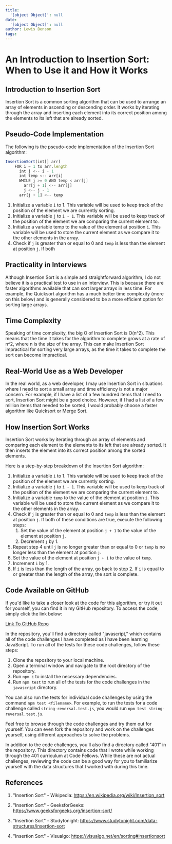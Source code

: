 ```yaml
---
title:
  '[object Object]': null
date:
  '[object Object]': null
author: Lewis Benson
tags:
---
```


<!-- @format -->

# An Introduction to Insertion Sort: When to Use it and How it Works

## Introduction to Insertion Sort

Insertion Sort is a common sorting algorithm that can be used to arrange an array of elements in ascending or descending order. It works by iterating through the array and inserting each element into its correct position among the elements to its left that are already sorted.

## Pseudo-Code Implementation

The following is the pseudo-code implementation of the Insertion Sort algorithm:

```js
InsertionSort(int[] arr)
    FOR i = 1 to arr.length
      int j <-- i - 1
      int temp <-- arr[i]
      WHILE j >= 0 AND temp < arr[j]
        arr[j + 1] <-- arr[j]
        j <-- j - 1
      arr[j + 1] <-- temp
```

1. Initialize a variable `i` to 1. This variable will be used to keep track of the position of the element we are currently sorting.
2. Initialize a variable `j` to `i - 1`. This variable will be used to keep track of the position of the element we are comparing the current element to.
3. Initialize a variable temp to the value of the element at position `i`. This variable will be used to store the current element as we compare it to the other elements in the array.
4. Check if `j` is greater than or equal to 0 and `temp` is less than the element at position `j`. If both

## Practicality in Interviews

Although Insertion Sort is a simple and straightforward algorithm, I do not believe it is a practical test to use in an interview. This is because there are faster algorithms available that can sort larger arrays in less time. For example, the Quicksort algorithm has a much better time complexity (more on this below) and is generally considered to be a more efficient option for sorting large arrays.

## Time Complexity

Speaking of time complexity, the big O of Insertion Sort is O(n^2). This means that the time it takes for the algorithm to complete grows at a rate of n^2, where n is the size of the array. This can make Insertion Sort impractical for sorting very large arrays, as the time it takes to complete the sort can become impractical.

## Real-World Use as a Web Developer

In the real world, as a web developer, I may use Insertion Sort in situations where I need to sort a small array and time efficiency is not a major concern. For example, if I have a list of a few hundred items that I need to sort, Insertion Sort might be a good choice. However, if I had a list of a few million items that needed to be sorted, I would probably choose a faster algorithm like Quicksort or Merge Sort.

## How Insertion Sort Works

Insertion Sort works by iterating through an array of elements and comparing each element to the elements to its left that are already sorted. It then inserts the element into its correct position among the sorted elements.

Here is a step-by-step breakdown of the Insertion Sort algorithm:

1. Initialize a variable `i` to 1. This variable will be used to keep track of the position of the element we are currently sorting.
2. Initialize a variable `j` to `i - 1`. This variable will be used to keep track of the position of the element we are comparing the current element to.
3. Initialize a variable `temp` to the value of the element at position `i`. This variable will be used to store the current element as we compare it to the other elements in the array.
4. Check if `j` is greater than or equal to 0 and `temp` is less than the element at position `j`. If both of these conditions are true, execute the following steps:
   1. Set the value of the element at position `j + 1` to the value of the element at position `j`.
   2. Decrement `j` by 1.
5. Repeat step 4 until `j` is no longer greater than or equal to 0 or `temp` is no longer less than the element at position `j`.
6. Set the value of the element at position `j + 1` to the value of `temp`.
7. Increment `i` by 1.
8. If `i` is less than the length of the array, go back to step 2. If `i` is equal to or greater than the length of the array, the sort is complete.

## Code Available on GitHub

If you'd like to take a closer look at the code for this algorithm, or try it out for yourself, you can find it in my GitHub repository. To access the code, simply click the link below:

[Link To GitHub Repo](https://github.com/tm-LBenson/data-structures-and-algorithms)

In the repository, you'll find a directory called "javascript," which contains all of the code challenges I have completed as I have been learning JavaScript. To run all of the tests for these code challenges, follow these steps:

1. Clone the repository to your local machine.
2. Open a terminal window and navigate to the root directory of the repository.
3. Run `npm i` to install the necessary dependencies.
4. Run `npm test` to run all of the tests for the code challenges in the `javascript` directory.

You can also run the tests for individual code challenges by using the command `npm test <filename>`. For example, to run the tests for a code challenge called `string-reversal.test.js`, you would run `npm test string-reversal.test.js`.

Feel free to browse through the code challenges and try them out for yourself. You can even fork the repository and work on the challenges yourself, using different approaches to solve the problems.

In addition to the code challenges, you'll also find a directory called "401" in the repository. This directory contains code that I wrote while working through the 401 curriculum at Code Fellows. While these are not actual challenges, reviewing the code can be a good way for you to familiarize yourself with the data structures that I worked with during this time.

## References

1. "Insertion Sort" - Wikipedia: https://en.wikipedia.org/wiki/Insertion_sort

2. "Insertion Sort" - GeeksforGeeks: https://www.geeksforgeeks.org/insertion-sort/

3. "Insertion Sort" - Studytonight: https://www.studytonight.com/data-structures/insertion-sort

4. "Insertion Sort" - Visualgo: https://visualgo.net/en/sorting#insertionsort
